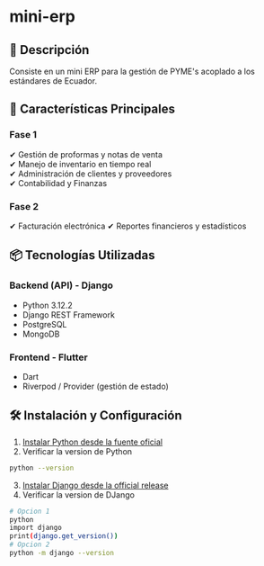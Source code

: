 # mini-erp

## 📌 **Descripción** 

Consiste en un mini ERP para la gestión de PYME's acoplado a los estándares de Ecuador.

## 🚀 **Características Principales**

### Fase 1

✔ Gestión de proformas y notas de venta  
✔ Manejo de inventario en tiempo real  
✔ Administración de clientes y proveedores  
✔ Contabilidad y Finanzas  

### Fase 2

✔ Facturación electrónica
✔ Reportes financieros y estadísticos  

## **📦 Tecnologías Utilizadas**

### **Backend (API) - Django**  

- Python 3.12.2  
- Django REST Framework  
- PostgreSQL  
- MongoDB

### **Frontend - Flutter**  
- Dart  
- Riverpod / Provider (gestión de estado)  

## 🛠 **Instalación y Configuración**  

1. [Instalar Python desde la fuente oficial](https://www.python.org/downloads/)
2. Verificar la version de Python

```bash
python --version
```

3. [Instalar Django desde la official release](https://docs.djangoproject.com/en/5.1/topics/install/#installing-official-release)
4. Verificar la version de DJango

```bash
# Opcion 1
python
import django
print(django.get_version())
# Opcion 2
python -m django --version
```





